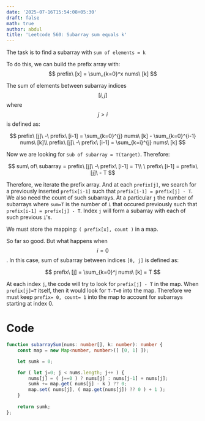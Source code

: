 ```yaml
---
date: '2025-07-16T15:54:08+05:30'
draft: false
math: true
author: abdul
title: 'Leetcode 560: Subarray sum equals k'
---
```


The task is to find a subarray with `sum of elements = k`

To do this, we can build the prefix array with: $$ prefix\ [x] = \sum_{k=0}^x nums\ [k] $$

The sum of elements between subarray indices $$[i, j]$$ where $$j > i$$ is defined as:

$$
prefix\ [j]\ -\ prefix\ [i-1] = \sum_{k=0}^{j} nums\ [k] - \sum_{k=0}^{i-1} nums\ [k]\\
prefix\ [j]\ -\ prefix\ [i-1] = \sum_{k=i}^{j} nums\ [k]
$$

Now we are looking for `sub of subarray = T(target)`. Therefore:

$$ 
sum\ of\ subarray = prefix\ [j]\ -\ prefix\ [i-1] = T\\
\ prefix\ [i-1] = prefix\ [j]\ - T
$$

Therefore, we iterate the prefix array. And at each `prefix[j]`, we search for a previously inserted `prefix[i-1]` such that `prefix[i-1] = prefix[j] - T`. We also need the count of such subarrays. At a particular `j` the number of subarrays where `sum=T` is the number of `i` that occured previously such that `prefix[i-1] = prefix[j] - T`. Index `j` will form a subarray with each of such previous `i`'s.

We must store the mapping: `( prefix[x], count )` in a map.

So far so good. But what happens when $$i=0$$. In this case, sum of subarray between indices `[0, j]` is defined as: 

$$
prefix\ [j] = \sum_{k=0}^j nums\ [k] = T
$$

At each index `j`, the code will try to look for `prefix[j] - T` in the map. When `prefix[j]=T` itself, then it would look for `T-T=0` into the map. Therefore we must keep `prefix= 0, count= 1` into the map to account for subarrays starting at index 0.

# Code
```typescript []
function subarraySum(nums: number[], k: number): number {
    const map = new Map<number, number>([ [0, 1] ]);

    let sumk = 0;

    for ( let j=0; j < nums.length; j++ ) {
        nums[j] = ( j==0 ) ? nums[j] : nums[j-1] + nums[j];
        sumk += map.get( nums[j] - k ) ?? 0;
        map.set( nums[j], ( map.get(nums[j]) ?? 0 ) + 1 );
    }
    
    return sumk;
};

```
